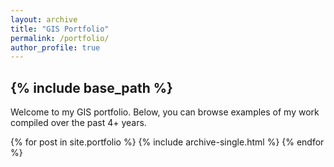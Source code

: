 ```yaml
---
layout: archive
title: "GIS Portfolio"
permalink: /portfolio/
author_profile: true
---
```



{% include base_path %}
-----------------------------------
Welcome to my GIS portfolio. Below, you can browse examples of my work compiled over the past 4+ years.

{% for post in site.portfolio %}
  {% include archive-single.html %}
{% endfor %}
